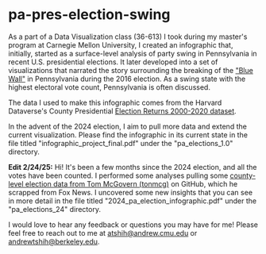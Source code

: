# pa-pres-election-swing
As a part of a Data Visualization class (36-613) I took during my master's program at Carnegie Mellon University, I created an infographic that, initially, started as a surface-level analysis of party swing in Pennsylvania in recent U.S. presidential elections. It later developed into a set of visualizations that narrated the story surrounding the breaking of the ["Blue Wall"](https://en.wikipedia.org/wiki/Blue_wall_(U.S._politics)) in Pennsylvania during the 2016 election. As a swing state with the highest electoral vote count, Pennsylvania is often discussed.

The data I used to make this infographic comes from the Harvard Dataverse's County Presidential [Election Returns 2000-2020 dataset](https://dataverse.harvard.edu/dataset.xhtml?persistentId=doi:10.7910/DVN/VOQCHQ). 

In the advent of the 2024 election, I aim to pull more data and extend the current visualization. Please find the infographic in its current state in the file titled "infographic_project_final.pdf" under the "pa_elections_1.0" directory.

**Edit 2/24/25:** Hi! It's been a few months since the 2024 election, and all the votes have been counted. I performed some analyses pulling some [county-level election data from Tom McGovern (tonmcg)](https://github.com/tonmcg/US_County_Level_Election_Results_08-24/blob/master/2024_US_County_Level_Presidential_Results.csv) on GitHub, which he scrapped from Fox News. I uncovered some new insights that you can see in more detail in the file titled "2024_pa_election_infographic.pdf" under the "pa_elections_24" directory.

I would love to hear any feedback or questions you may have for me! Please feel free to reach out to me at atshih@andrew.cmu.edu or andrewtshih@berkeley.edu. 
